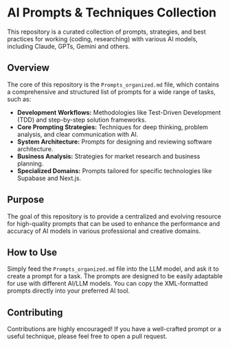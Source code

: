 # AI Prompts & Techniques Collection

This repository is a curated collection of prompts, strategies, and best practices for working (coding, researching) with various AI models, including Claude, GPTs, Gemini and others.

## Overview

The core of this repository is the `Prompts_organized.md` file, which contains a comprehensive and structured list of prompts for a wide range of tasks, such as:

- **Development Workflows:** Methodologies like Test-Driven Development (TDD) and step-by-step solution frameworks.
- **Core Prompting Strategies:** Techniques for deep thinking, problem analysis, and clear communication with AI.
- **System Architecture:** Prompts for designing and reviewing software architecture.
- **Business Analysis:** Strategies for market research and business planning.
- **Specialized Domains:** Prompts tailored for specific technologies like Supabase and Next.js.

## Purpose

The goal of this repository is to provide a centralized and evolving resource for high-quality prompts that can be used to enhance the performance and accuracy of AI models in various professional and creative domains.

## How to Use

Simply feed the `Prompts_organized.md` file into the LLM model, and ask it to create a prompt for a task. The prompts are designed to be easily adaptable for use with different AI/LLM models. You can copy the XML-formatted prompts directly into your preferred AI tool.

## Contributing

Contributions are highly encouraged! If you have a well-crafted prompt or a useful technique, please feel free to open a pull request.

